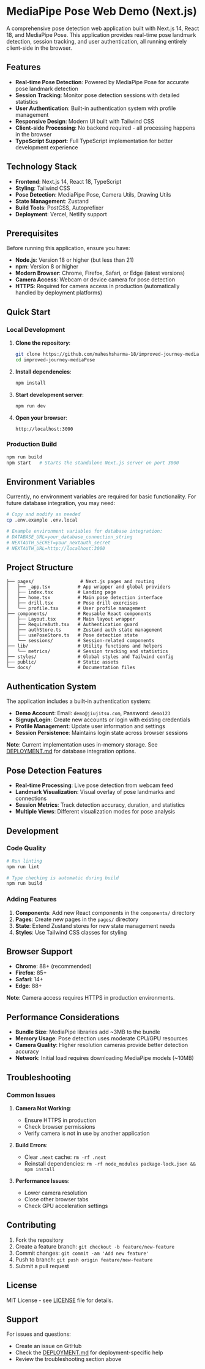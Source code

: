 # MediaPipe Pose Web Demo (Next.js)

A comprehensive pose detection web application built with Next.js 14, React 18, and MediaPipe Pose. This application provides real-time pose landmark detection, session tracking, and user authentication, all running entirely client-side in the browser.

## Features

- **Real-time Pose Detection**: Powered by MediaPipe Pose for accurate pose landmark detection
- **Session Tracking**: Monitor pose detection sessions with detailed statistics
- **User Authentication**: Built-in authentication system with profile management
- **Responsive Design**: Modern UI built with Tailwind CSS
- **Client-side Processing**: No backend required - all processing happens in the browser
- **TypeScript Support**: Full TypeScript implementation for better development experience

## Technology Stack

- **Frontend**: Next.js 14, React 18, TypeScript
- **Styling**: Tailwind CSS
- **Pose Detection**: MediaPipe Pose, Camera Utils, Drawing Utils
- **State Management**: Zustand
- **Build Tools**: PostCSS, Autoprefixer
- **Deployment**: Vercel, Netlify support

## Prerequisites

Before running this application, ensure you have:

- **Node.js**: Version 18 or higher (but less than 21)
- **npm**: Version 8 or higher
- **Modern Browser**: Chrome, Firefox, Safari, or Edge (latest versions)
- **Camera Access**: Webcam or device camera for pose detection
- **HTTPS**: Required for camera access in production (automatically handled by deployment platforms)

## Quick Start

### Local Development

1. **Clone the repository**:
   ```bash
   git clone https://github.com/maheshsharma-18/improved-journey-mediaPose.git
   cd improved-journey-mediaPose
   ```

2. **Install dependencies**:
   ```bash
   npm install
   ```

3. **Start development server**:
   ```bash
   npm run dev
   ```

4. **Open your browser**:
   ```
   http://localhost:3000
   ```

### Production Build

```bash
npm run build
npm start   # Starts the standalone Next.js server on port 3000
```

## Environment Variables

Currently, no environment variables are required for basic functionality. For future database integration, you may need:

```bash
# Copy and modify as needed
cp .env.example .env.local

# Example environment variables for database integration:
# DATABASE_URL=your_database_connection_string
# NEXTAUTH_SECRET=your_nextauth_secret
# NEXTAUTH_URL=http://localhost:3000
```

## Project Structure

```
├── pages/                 # Next.js pages and routing
│   ├── _app.tsx          # App wrapper and global providers
│   ├── index.tsx         # Landing page
│   ├── home.tsx          # Main pose detection interface
│   ├── drill.tsx         # Pose drill exercises
│   └── profile.tsx       # User profile management
├── components/           # Reusable React components
│   ├── Layout.tsx        # Main layout wrapper
│   ├── RequireAuth.tsx   # Authentication guard
│   ├── authStore.ts      # Zustand auth state management
│   ├── usePoseStore.ts   # Pose detection state
│   └── sessions/         # Session-related components
├── lib/                  # Utility functions and helpers
│   └── metrics/          # Session tracking and statistics
├── styles/               # Global styles and Tailwind config
├── public/               # Static assets
└── docs/                 # Documentation files
```

## Authentication System

The application includes a built-in authentication system:

- **Demo Account**: Email: `demo@jiujitsu.com`, Password: `demo123`
- **Signup/Login**: Create new accounts or login with existing credentials
- **Profile Management**: Update user information and settings
- **Session Persistence**: Maintains login state across browser sessions

**Note**: Current implementation uses in-memory storage. See [DEPLOYMENT.md](./DEPLOYMENT.md) for database integration options.

## Pose Detection Features

- **Real-time Processing**: Live pose detection from webcam feed
- **Landmark Visualization**: Visual overlay of pose landmarks and connections
- **Session Metrics**: Track detection accuracy, duration, and statistics
- **Multiple Views**: Different visualization modes for pose analysis

## Development

### Code Quality

```bash
# Run linting
npm run lint

# Type checking is automatic during build
npm run build
```

### Adding Features

1. **Components**: Add new React components in the `components/` directory
2. **Pages**: Create new pages in the `pages/` directory
3. **State**: Extend Zustand stores for new state management needs
4. **Styles**: Use Tailwind CSS classes for styling

## Browser Support

- **Chrome**: 88+ (recommended)
- **Firefox**: 85+
- **Safari**: 14+
- **Edge**: 88+

**Note**: Camera access requires HTTPS in production environments.

## Performance Considerations

- **Bundle Size**: MediaPipe libraries add ~3MB to the bundle
- **Memory Usage**: Pose detection uses moderate CPU/GPU resources
- **Camera Quality**: Higher resolution cameras provide better detection accuracy
- **Network**: Initial load requires downloading MediaPipe models (~10MB)

## Troubleshooting

### Common Issues

1. **Camera Not Working**:
   - Ensure HTTPS in production
   - Check browser permissions
   - Verify camera is not in use by another application

2. **Build Errors**:
   - Clear `.next` cache: `rm -rf .next`
   - Reinstall dependencies: `rm -rf node_modules package-lock.json && npm install`

3. **Performance Issues**:
   - Lower camera resolution
   - Close other browser tabs
   - Check GPU acceleration settings

## Contributing

1. Fork the repository
2. Create a feature branch: `git checkout -b feature/new-feature`
3. Commit changes: `git commit -am 'Add new feature'`
4. Push to branch: `git push origin feature/new-feature`
5. Submit a pull request

## License

MIT License - see [LICENSE](LICENSE) file for details.

## Support

For issues and questions:
- Create an issue on GitHub
- Check the [DEPLOYMENT.md](./DEPLOYMENT.md) for deployment-specific help
- Review the troubleshooting section above
